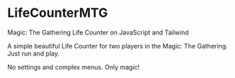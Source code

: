# LifeCounterMTG

Magic: The Gathering Life Counter on JavaScript and Tailwind

A simple beautiful Life Counter for two players in the Magic: The Gathering. Just run and play.

No settings and complex menus. Only magic!
